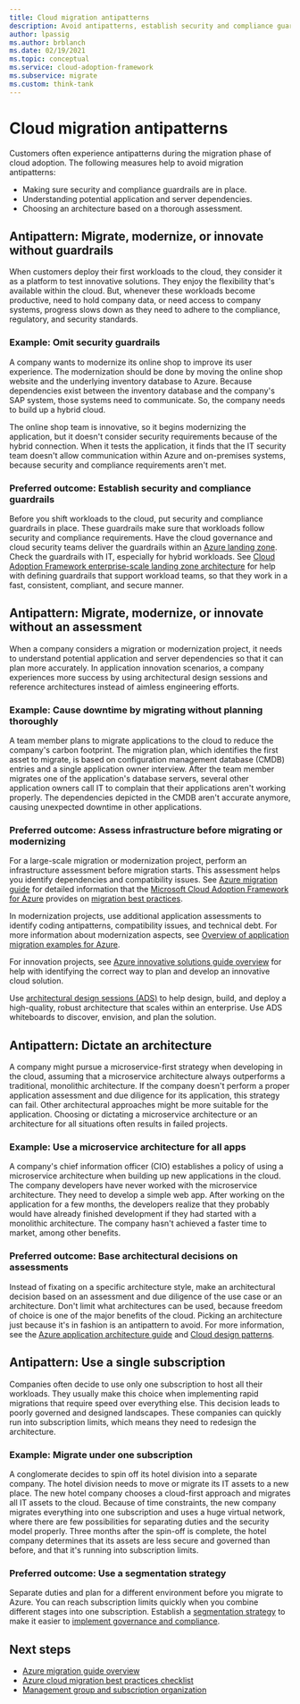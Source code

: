 ```yaml
---
title: Cloud migration antipatterns
description: Avoid antipatterns, establish security and compliance guardrails, understand dependencies, and run thorough assessments before choosing an architecture.
author: lpassig
ms.author: brblanch
ms.date: 02/19/2021
ms.topic: conceptual
ms.service: cloud-adoption-framework
ms.subservice: migrate
ms.custom: think-tank
---
```


# Cloud migration antipatterns

Customers often experience antipatterns during the migration phase of cloud adoption. The following measures help to avoid migration antipatterns:

- Making sure security and compliance guardrails are in place.
- Understanding potential application and server dependencies.
- Choosing an architecture based on a thorough assessment.

## Antipattern: Migrate, modernize, or innovate without guardrails

When customers deploy their first workloads to the cloud, they consider it as a platform to test innovative solutions. They enjoy the flexibility that's available within the cloud. But, whenever these workloads become productive, need to hold company data, or need access to company systems, progress slows down as they need to adhere to the compliance, regulatory, and security standards.

### Example: Omit security guardrails

A company wants to modernize its online shop to improve its user experience. The modernization should be done by moving the online shop website and the underlying inventory database to Azure. Because dependencies exist between the inventory database and the company's SAP system, those systems need to communicate. So, the company needs to build up a hybrid cloud.

The online shop team is innovative, so it begins modernizing the application, but it doesn't consider security requirements because of the hybrid connection. When it tests the application, it finds that the IT security team doesn't allow communication within Azure and on-premises systems, because security and compliance requirements aren't met.

### Preferred outcome: Establish security and compliance guardrails

Before you shift workloads to the cloud, put security and compliance guardrails in place. These guardrails make sure that workloads follow security and compliance requirements. Have the cloud governance and cloud security teams deliver the guardrails within an [Azure landing zone](/azure/cloud-adoption-framework/ready/landing-zone/). Check the guardrails with IT, especially for hybrid workloads. See [Cloud Adoption Framework enterprise-scale landing zone architecture](/azure/cloud-adoption-framework/ready/enterprise-scale/architecture) for help with defining guardrails that support workload teams, so that they work in a fast, consistent, compliant, and secure manner.

## Antipattern: Migrate, modernize, or innovate without an assessment

When a company considers a migration or modernization project, it needs to understand potential application and server dependencies so that it can plan more accurately. In application innovation scenarios, a company experiences more success by using architectural design sessions and reference architectures instead of aimless engineering efforts.

### Example: Cause downtime by migrating without planning thoroughly

A team member plans to migrate applications to the cloud to reduce the company's carbon footprint. The migration plan, which identifies the first asset to migrate, is based on configuration management database (CMDB) entries and a single application owner interview. After the team member migrates one of the application's database servers, several other application owners call IT to complain that their applications aren't working properly. The dependencies depicted in the CMDB aren't accurate anymore, causing unexpected downtime in other applications.

### Preferred outcome: Assess infrastructure before migrating or modernizing

For a large-scale migration or modernization project, perform an infrastructure assessment before migration starts. This assessment helps you identify dependencies and compatibility issues. See [Azure migration guide](/azure/cloud-adoption-framework/migrate/azure-migration-guide/) for detailed information that the [Microsoft Cloud Adoption Framework for Azure](/azure/cloud-adoption-framework/overview) provides on [migration best practices](/azure/cloud-adoption-framework/migrate/azure-best-practices/).

In modernization projects, use additional application assessments to identify coding antipatterns, compatibility issues, and technical debt. For more information about modernization aspects, see [Overview of application migration examples for Azure](/azure/cloud-adoption-framework/migrate/azure-best-practices/contoso-migration-overview).

For innovation projects, see [Azure innovative solutions guide overview](/azure/cloud-adoption-framework/innovate/innovation-guide/) for help with identifying the correct way to plan and develop an innovative cloud solution.

Use [architectural design sessions (ADS)](/azure/architecture/serverless-quest/ads) to help design, build, and deploy a high-quality, robust architecture that scales within an enterprise. Use ADS whiteboards to discover, envision, and plan the solution.

## Antipattern: Dictate an architecture

A company might pursue a microservice-first strategy when developing in the cloud, assuming that a microservice architecture always outperforms a traditional, monolithic architecture. If the company doesn't perform a proper application assessment and due diligence for its application, this strategy can fail. Other architectural approaches might be more suitable for the application. Choosing or dictating a microservice architecture or an architecture for all situations often results in failed projects.

### Example: Use a microservice architecture for all apps

A company's chief information officer (CIO) establishes a policy of using a microservice architecture when building up new applications in the cloud. The company developers have never worked with the microservice architecture. They need to develop a simple web app. After working on the application for a few months, the developers realize that they probably would have already finished development if they had started with a monolithic architecture. The company hasn't achieved a faster time to market, among other benefits.

### Preferred outcome: Base architectural decisions on assessments

Instead of fixating on a specific architecture style, make an architectural decision based on an assessment and due diligence of the use case or an architecture. Don't limit what architectures can be used, because freedom of choice is one of the major benefits of the cloud. Picking an architecture just because it's in fashion is an antipattern to avoid. For more information, see the [Azure application architecture guide](/azure/architecture/guide) and [Cloud design patterns](/azure/architecture/patterns).

## Antipattern: Use a single subscription

Companies often decide to use only one subscription to host all their workloads. They usually make this choice when implementing rapid migrations that require speed over everything else. This decision leads to poorly governed and designed landscapes. These companies can quickly run into subscription limits, which means they need to redesign the architecture.

### Example: Migrate under one subscription

A conglomerate decides to spin off its hotel division into a separate company. The hotel division needs to move or migrate its IT assets to a new place. The new hotel company chooses a cloud-first approach and migrates all IT assets to the cloud. Because of time constraints, the new company migrates everything into one subscription and uses a huge virtual network, where there are few possibilities for separating duties and the security model properly. Three months after the spin-off is complete, the hotel company determines that its assets are less secure and governed than before, and that it's running into subscription limits.

### Preferred outcome: Use a segmentation strategy

Separate duties and plan for a different environment before you migrate to Azure. You can reach subscription limits quickly when you combine different stages into one subscription. Establish a [segmentation strategy](/azure/architecture/framework/security/design-segmentation) to make it easier to [implement governance and compliance](../ready/enterprise-scale/management-group-and-subscription-organization.md).

## Next steps

- [Azure migration guide overview](/azure/cloud-adoption-framework/migrate/azure-migration-guide/)
- [Azure cloud migration best practices checklist](/azure/cloud-adoption-framework/migrate/azure-best-practices/)
- [Management group and subscription organization](../ready/enterprise-scale/management-group-and-subscription-organization.md)

